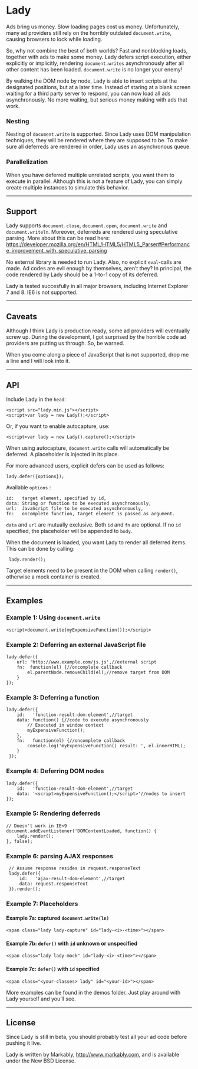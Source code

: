 Lady
====

Ads bring us money. Slow loading pages cost us money. Unfortunately, many ad providers still rely on the horribly outdated `document.write`, causing browsers to lock while loading.

So, why not combine the best of both worlds? Fast and nonblocking loads, together with ads to make some money. Lady defers script execution, either explicitly or implicitly, rendering `document.writes` asynchronously after all other content has been loaded. `document.write` is no longer your enemy!

By walking the DOM node by node, Lady is able to insert scripts at the designated positions, but at a later time. Instead of staring at a blank screen waiting for a third party server to respond, you can now load all ads asynchronously. No more waiting, but serious money making with ads that work.

### Nesting
Nesting of `document.write` is supported. Since Lady uses DOM manipulation techniques, they will be rendered where they are supposed to be. To make sure all deferreds are rendered in order, Lady uses an asynchronous queue.

### Parallelization
When you have deferred multiple unrelated scripts, you want them to execute in parallel. Although this is not a feature of Lady, you can simply create multiple instances to simulate this behavior.

- - -

## Support
Lady supports `document.close`, `document.open`, `document.write` and `document.writeln`. Moreover, deferreds are rendered using speculative parsing. More about this can be read here: https://developer.mozilla.org/en/HTML/HTML5/HTML5_Parser#Performance_improvement_with_speculative_parsing

No external library is needed to run Lady. Also, no explicit `eval`-calls are made. Ad codes are evil enough by themselves, aren’t they? In principal, the code rendered by Lady should be a 1-to-1 copy of its deferred.

Lady is tested succesfully in all major browsers, including Internet Explorer 7 and 8. IE6 is not supported.

- - -

## Caveats
Although I think Lady is production ready, some ad providers will eventually screw up. During the development, I got surprised by the horrible code ad providers are putting us through. So, be warned.

When you come along a piece of JavaScript that is not supported, drop me a line and I will look into it.

- - -
## API

Include Lady in the `head`:

    <script src="lady.min.js"></script>
    <script>var lady = new Lady();</script>

Or, if you want to enable autocapture, use:

    <script>var lady = new Lady().capture();</script>


When using autocapture, `document.write` calls will automatically be deferred. A placeholder is injected in its place.

For more advanced users, explicit defers can be used as follows:

    lady.defer({options});

Available `options` :

    id:   target element, specified by id,
    data: String or function to be executed asynchronously,
    url:  JavaScript file to be executed asynchronously,
    fn:   oncomplete function, target element is passed as argument.

`data` and `url` are mutually exclusive. Both `id` and `fn` are optional. If no `id` specified, the placeholder will be appended to `body`.

When the document is loaded, you want Lady to render all deferred items. This can be done by calling:

     lady.render();

Target elements need to be present in the DOM when calling `render()`, otherwise a mock container is created. 

- - -
## Examples

### Example 1: Using `document.write`
    <script>document.write(myExpensiveFunction());</script>

### Example 2: Deferring an external JavaScript file
    lady.defer({
        url: 'http://www.example.com/js.js',//external script
        fn:  function(el) {//oncomplete callback
            el.parentNode.removeChild(el);//remove target from DOM
        }
    });

### Example 3: Deferring a function
    lady.defer({
        id:   'function-result-dom-element',//target
        data: function() {//code to execute asynchronously
            // Executed in window context
            myExpensiveFunction();
        },
        fn:   function(el) {//oncomplete callback
            console.log('myExpensiveFunction() result: ', el.innerHTML);
        }
     });

### Example 4: Deferring DOM nodes
    lady.defer({
        id:   'function-result-dom-element',//target
        data: '<script>myExpensiveFunction();</script>'//nodes to insert
    });

### Example 5: Rendering deferreds
    // Doesn't work in IE<9
    document.addEventListener('DOMContentLoaded, function() {
        lady.render();
    }, false);

### Example 6: parsing AJAX responses
     // Assume response resides in request.responseText
     lady.defer({
         id:   'ajax-result-dom-element',//target
         data: request.responseText
     }).render();

### Example 7: Placeholders
#### Example 7a: captured `document.write(ln)`
    <span class="lady lady-capture" id="lady-<i>-<time>"></span>

#### Example 7b: `defer()` with `id` unknown or unspecified
    <span class="lady lady-mock" id="lady-<i>-<time>"></span>

#### Example 7c: `defer()` with `id` specified
    <span class="<your-classes> lady" id="<your-id>"></span>

More examples can be found in the demos folder. Just play around with Lady yourself and you’ll see.

- - -
## License
Since Lady is still in beta, you should probably test all your ad code before pushing it live.

Lady is written by Markably, http://www.markably.com, and is available under the New BSD License.